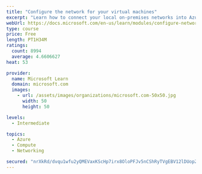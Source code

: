 ```yaml
---
title: "Configure the network for your virtual machines"
excerpt: "Learn how to connect your local on-premises networks into Azure using virtual networks, VPN gateways, and Azure ExpressRoute."
webUrl: https://docs.microsoft.com/en-us/learn/modules/configure-network-for-azure-virtual-machines/
type: course
price: Free
length: PT1H34M
ratings:
  count: 8994
  average: 4.6606627
heat: 53

provider:
  name: Microsoft Learn
  domain: microsoft.com
  images:
    - url: /assets/images/organizations/microsoft.com-50x50.jpg
      width: 50
      height: 50

levels:
  - Intermediate

topics:
  - Azure
  - Compute
  - Networking

secured: "nrXkRd/dvqu1wfu2yQMEVaxKScHp7irx8OloPFJv5nCShRyTVgEBV12lDUopZNU5PVVidWUvuPQOLJHOXp0V3gKI9lq7uwjnd2JTbo0QLd7APdgY/jmPDFrWwch6xob5wMhoC3Tn+Wdv5yQXwxP42030EfDa1VsiqdtjPklJXCMTc7x4v89sQcMqU+Jr9qvFhm3YplJDEbQooF8o7TU5xWTuUhYrNFtTq0wOi0QDTmCGYGA/i+H+gtk1j7iEU6maVXQ3I5KnlOsS4e0c7z3i7x7KF+8BkOOV/+nVxd8Ebc0TdgXyF3o1PNXgZYKNDi7KR/Ssfcj9rKwsv0P9Y20gMmelNlReZmV3lBLPYdZepF3XsFRN/5HyUCBesZLo+5SceV/m3sG6IdHCO0LkzzurfcJRUYyipRO+GVy3AvAj2rI=;WUqg+n5Ch5qeL4oqcBjswQ=="
---
```


